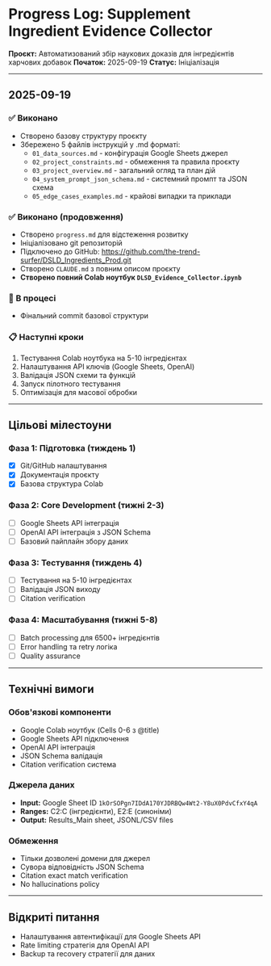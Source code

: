 # Progress Log: Supplement Ingredient Evidence Collector

**Проєкт:** Автоматизований збір наукових доказів для інгредієнтів харчових добавок
**Початок:** 2025-09-19
**Статус:** Ініціалізація

---

## 2025-09-19

### ✅ Виконано
- Створено базову структуру проєкту
- Збережено 5 файлів інструкцій у .md форматі:
  - `01_data_sources.md` - конфігурація Google Sheets джерел
  - `02_project_constraints.md` - обмеження та правила проєкту
  - `03_project_overview.md` - загальний огляд та план дій
  - `04_system_prompt_json_schema.md` - системний промпт та JSON схема
  - `05_edge_cases_examples.md` - крайові випадки та приклади

### ✅ Виконано (продовження)
- Створено `progress.md` для відстеження розвитку
- Ініціалізовано git репозиторій
- Підключено до GitHub: https://github.com/the-trend-surfer/DSLD_Ingredients_Prod.git
- Створено `CLAUDE.md` з повним описом проєкту
- **Створено повний Colab ноутбук `DLSD_Evidence_Collector.ipynb`**

### 🔄 В процесі
- Фінальний commit базової структури

### 📋 Наступні кроки
1. Тестування Colab ноутбука на 5-10 інгредієнтах
2. Налаштування API ключів (Google Sheets, OpenAI)
3. Валідація JSON схеми та функцій
4. Запуск пілотного тестування
5. Оптимізація для масової обробки

---

## Цільові мілестоуни

### Фаза 1: Підготовка (тиждень 1)
- [x] Git/GitHub налаштування
- [x] Документація проєкту
- [x] Базова структура Colab

### Фаза 2: Core Development (тижні 2-3)
- [ ] Google Sheets API інтеграція
- [ ] OpenAI API інтеграція з JSON Schema
- [ ] Базовий пайплайн збору даних

### Фаза 3: Тестування (тиждень 4)
- [ ] Тестування на 5-10 інгредієнтах
- [ ] Валідація JSON виходу
- [ ] Citation verification

### Фаза 4: Масштабування (тижні 5-8)
- [ ] Batch processing для 6500+ інгредієнтів
- [ ] Error handling та retry логіка
- [ ] Quality assurance

---

## Технічні вимоги

### Обов'язкові компоненти
- Google Colab ноутбук (Cells 0-6 з @title)
- Google Sheets API підключення
- OpenAI API інтеграція
- JSON Schema валідація
- Citation verification система

### Джерела даних
- **Input:** Google Sheet ID `1kOrSOPgn7IDdA170YJDRBQw4Wt2-Y8uX0PdvCfxY4qA`
- **Ranges:** C2:C (інгредієнти), E2:E (синоніми)
- **Output:** Results_Main sheet, JSONL/CSV files

### Обмеження
- Тільки дозволені домени для джерел
- Сувора відповідність JSON Schema
- Citation exact match verification
- No hallucinations policy

---

## Відкриті питання
- Налаштування автентифікації для Google Sheets API
- Rate limiting стратегія для OpenAI API
- Backup та recovery стратегії для даних